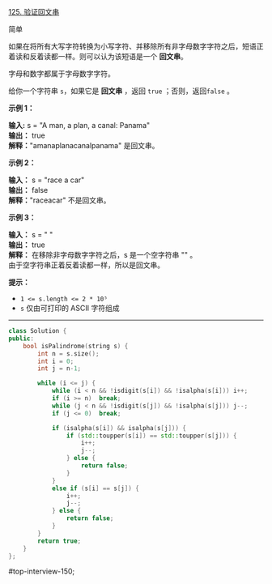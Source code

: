 [125. 验证回文串](https://leetcode.cn/problems/valid-palindrome/)

简单

如果在将所有大写字符转换为小写字符、并移除所有非字母数字字符之后，短语正着读和反着读都一样。则可以认为该短语是一个 **回文串**。

字母和数字都属于字母数字字符。

给你一个字符串 `s`，如果它是 **回文串** ，返回 `true` ；否则，返回`false` 。

**示例 1：**

**输入:** s = "A man, a plan, a canal: Panama"  
**输出：** true  
**解释：**"amanaplanacanalpanama" 是回文串。  

**示例 2：**

**输入：** s = "race a car"  
**输出：** false  
**解释：**"raceacar" 不是回文串。  

**示例 3：**

**输入：** s = " "  
**输出：** true  
**解释：** 在移除非字母数字字符之后，s 是一个空字符串 "" 。  
由于空字符串正着反着读都一样，所以是回文串。  

**提示：**

- `1 <= s.length <= 2 * 10⁵`
- `s` 仅由可打印的 ASCII 字符组成
---- ----
```cpp
class Solution {
public:
    bool isPalindrome(string s) {
        int n = s.size();
        int i = 0;
        int j = n-1;

        while (i <= j) {
            while (i < n && !isdigit(s[i]) && !isalpha(s[i])) i++;
            if (i >= n)  break;
            while (j < n && !isdigit(s[j]) && !isalpha(s[j])) j--;
            if (j <= 0)  break;

            if (isalpha(s[i]) && isalpha(s[j])) {
                if (std::toupper(s[i]) == std::toupper(s[j])) {
                    i++;
                    j--;
                } else {
                    return false;
                }
            }
            else if (s[i] == s[j]) {
                i++;
                j--;
            } else {
                return false;
            }
        }
        return true;
    }
};
```

#top-interview-150; 